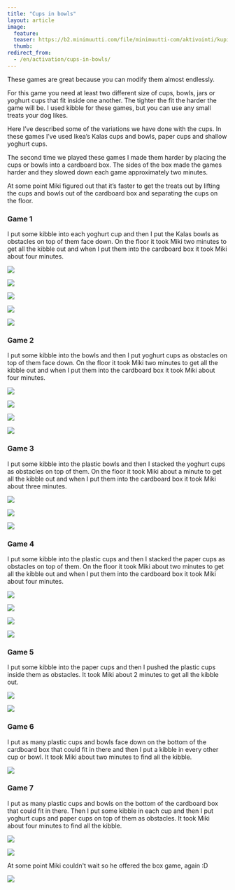 ```yaml
---
title: "Cups in bowls"
layout: article
image:
  feature:
  teaser: https://b2.minimuutti.com/file/minimuutti-com/aktivointi/kupit-kulhoissa/DSC43090-245px.jpg
  thumb:
redirect_from:
  - /en/activation/cups-in-bowls/
---
```


These games are great because you can modify them almost endlessly.

For this game you need at least two different size of cups, bowls, jars or yoghurt cups that fit inside one another. The tighter the fit the harder the game will be. I used kibble for these games, but you can use any small treats your dog likes.

Here I’ve described some of the variations we have done with the cups. In these games I’ve used Ikea’s Kalas cups and bowls, paper cups and shallow yoghurt cups.

The second time we played these games I made them harder by placing the cups or bowls into a cardboard box. The sides of the box made the games harder and they slowed down each game approximately two minutes.

At some point Miki figured out that it’s faster to get the treats out by lifting the cups and bowls out of the cardboard box and separating the cups on the floor.

### Game 1

I put some kibble into each yoghurt cup and then I put the Kalas bowls as obstacles on top of them face down. On the floor it took Miki two minutes to get all the kibble out and when I put them into the cardboard box it took Miki about four minutes.

![](https://b2.minimuutti.com/file/minimuutti-com/aktivointi/kupit-kulhoissa/DSC43157-800px.jpg)

![](https://b2.minimuutti.com/file/minimuutti-com/aktivointi/kupit-kulhoissa/DSC43161-800px.jpg)

![](https://b2.minimuutti.com/file/minimuutti-com/aktivointi/kupit-kulhoissa/DSC43206-800px.jpg)

![](https://b2.minimuutti.com/file/minimuutti-com/aktivointi/kupit-kulhoissa/DSC43208-800px.jpg)

![](https://b2.minimuutti.com/file/minimuutti-com/aktivointi/kupit-kulhoissa/DSC43469-800px.jpg)

### Game 2

I put some kibble into the bowls and then I put yoghurt cups as obstacles on top of them face down. On the floor it took Miki two minutes to get all the kibble out and when I put them into the cardboard box it took Miki about four minutes.

![](https://b2.minimuutti.com/file/minimuutti-com/aktivointi/kupit-kulhoissa/DSC43086-800px.jpg)

![](https://b2.minimuutti.com/file/minimuutti-com/aktivointi/kupit-kulhoissa/DSC43090-800px.jpg)

![](https://b2.minimuutti.com/file/minimuutti-com/aktivointi/kupit-kulhoissa/DSC43133-800px.jpg)

![](https://b2.minimuutti.com/file/minimuutti-com/aktivointi/kupit-kulhoissa/DSC43729-800px.jpg)

### Game 3

I put some kibble into the plastic bowls and then I stacked the yoghurt cups as obstacles on top of them. On the floor it took Miki about a minute to get all the kibble out and when I put them into the cardboard box it took Miki about three minutes.

![](https://b2.minimuutti.com/file/minimuutti-com/aktivointi/kupit-kulhoissa/DSC43584-800px.jpg)

![](https://b2.minimuutti.com/file/minimuutti-com/aktivointi/kupit-kulhoissa/DSC43592-800px.jpg)

![](https://b2.minimuutti.com/file/minimuutti-com/aktivointi/kupit-kulhoissa/DSC44306-800px.jpg)

### Game 4

I put some kibble into the plastic cups and then I stacked the paper cups as obstacles on top of them. On the floor it took Miki about two minutes to get all the kibble out and when I put them into the cardboard box it took Miki about four minutes.

![](https://b2.minimuutti.com/file/minimuutti-com/aktivointi/kupit-kulhoissa/DSC44000-800px.jpg)

![](https://b2.minimuutti.com/file/minimuutti-com/aktivointi/kupit-kulhoissa/DSC44092-800px.jpg)

![](https://b2.minimuutti.com/file/minimuutti-com/aktivointi/kupit-kulhoissa/DSC44099-800px.jpg)

![](https://b2.minimuutti.com/file/minimuutti-com/aktivointi/kupit-kulhoissa/DSC44121-800px.jpg)

### Game 5

I put some kibble into the paper cups and then I pushed the plastic cups inside them as obstacles. It took Miki about 2 minutes to get all the kibble out.

![](https://b2.minimuutti.com/file/minimuutti-com/aktivointi/kupit-kulhoissa/DSC48549-800px.jpg)

![](https://b2.minimuutti.com/file/minimuutti-com/aktivointi/kupit-kulhoissa/DSC48561-800px.jpg)

### Game 6

I put as many plastic cups and bowls face down on the bottom of the cardboard box that could fit in there and then I put a kibble in every other cup or bowl. It took Miki about two minutes to find all the kibble.

![](https://b2.minimuutti.com/file/minimuutti-com/aktivointi/kupit-kulhoissa/DSC43821-800px.jpg)

### Game 7

I put as many plastic cups and bowls on the bottom of the cardboard box that could fit in there. Then I put some kibble in each cup and then I put yoghurt cups and paper cups on top of them as obstacles. It took Miki about four minutes to find all the kibble.

![](https://b2.minimuutti.com/file/minimuutti-com/aktivointi/kupit-kulhoissa/DSC44149-800px.jpg)

![](https://b2.minimuutti.com/file/minimuutti-com/aktivointi/kupit-kulhoissa/DSC44171-800px.jpg)

At some point Miki couldn't wait so he offered the box game, again :D

![](https://b2.minimuutti.com/file/minimuutti-com/aktivointi/kupit-kulhoissa/DSC44292-800px.jpg)
